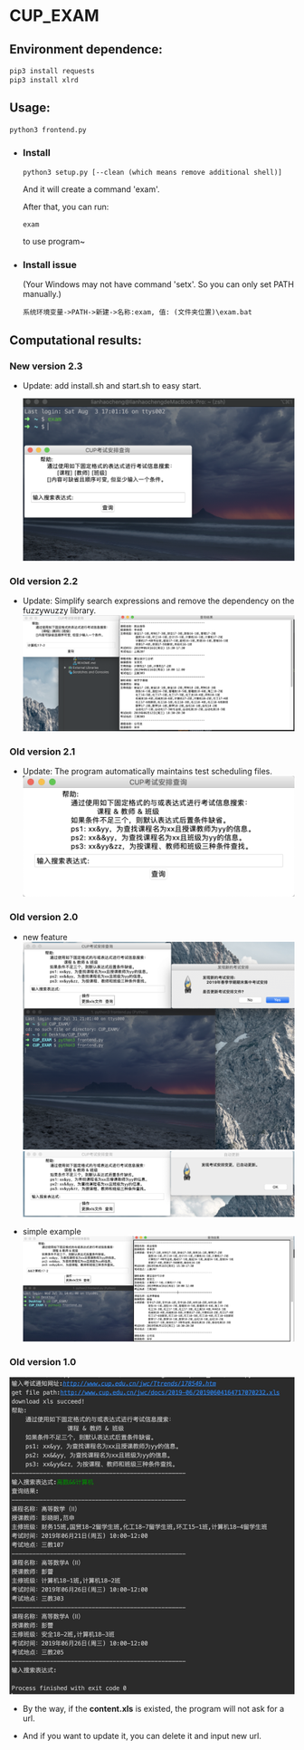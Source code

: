 # CUP_EXAM  

## Environment dependence:  
```shell
pip3 install requests
pip3 install xlrd
```

## Usage:  
```shell
python3 frontend.py
```

- ### Install

  ```shell
  python3 setup.py [--clean (which means remove additional shell)]
  ```

  And it will create a command 'exam'. 

  After that, you can run:

  ```
  exam
  ```

  to use program~

- ### Install issue 
  (Your Windows may not have command 'setx'. So you can only set PATH manually.)

  ```
  系统环境变量->PATH->新建->名称:exam, 值: (文件夹位置)\exam.bat
  ```


## Computational results:  

### New version 2.3

- Update: add install.sh and start.sh to easy start.

  ![9.png](./img/9.png)

### Old version 2.2
- Update: Simplify search expressions and remove the dependency on the fuzzywuzzy library.   
  ![8.png](./img/8.png) 

### Old version 2.1
- Update: The program automatically maintains test scheduling files.  
  ![7.png](./img/7.png)  

### Old version 2.0  
- new feature  
  ![5.png](./img/5.png)  
  ![6.png](./img/6.png)  



- simple example  
  ![simple example](./img/4.png)  

### Old version 1.0  
![1.jpg](./img/1.jpg)  

- By the way, if the **content.xls** is existed, the program will not ask for a url. 

- And if you want to update it, you can delete it and input new url. 